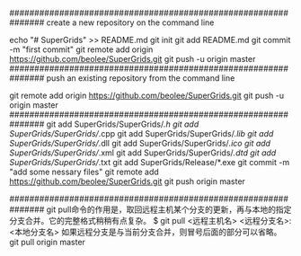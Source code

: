 ﻿###############################################################
create a new repository on the command line

echo "# SuperGrids" >> README.md
git init
git add README.md
git commit -m "first commit"
git remote add origin https://github.com/beolee/SuperGrids.git
git push -u origin master
###############################################################
push an existing repository from the command line

git remote add origin https://github.com/beolee/SuperGrids.git
git push -u origin master
###############################################################
git add SuperGrids/SuperGrids/*.h
git add SuperGrids/SuperGrids/*.cpp
git add SuperGrids/SuperGrids/*.lib
git add SuperGrids/SuperGrids/*.dll
git add SuperGrids/SuperGrids/*.ico
git add SuperGrids/SuperGrids/*.xml
git add SuperGrids/SuperGrids/*.dtd
git add SuperGrids/SuperGrids/*.txt
git add SuperGrids/Release/*.exe
git commit -m "add some nessary files"
git remote add https://github.com/beolee/SuperGrids.git
git push origin master

###############################################################
git pull命令的作用是，取回远程主机某个分支的更新，再与本地的指定分支合并。它的完整格式稍稍有点复杂。
$ git pull <远程主机名> <远程分支名>:<本地分支名>
如果远程分支是与当前分支合并，则冒号后面的部分可以省略。
git pull origin master

